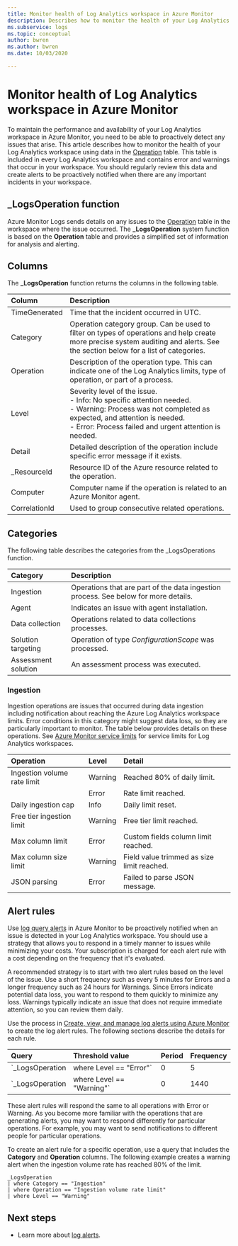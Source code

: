 ```yaml
---
title: Monitor health of Log Analytics workspace in Azure Monitor
description: Describes how to monitor the health of your Log Analytics workspace using data in the Operation table.
ms.subservice: logs
ms.topic: conceptual
author: bwren
ms.author: bwren
ms.date: 10/03/2020

---
```


# Monitor health of Log Analytics workspace in Azure Monitor
To maintain the performance and availability of your Log Analytics workspace in Azure Monitor, you need to be able to proactively detect any issues that arise. This article describes how to monitor the health of your Log Analytics workspace using data in the [Operation](/azure-monitor/reference/tables/operation) table. This table is included in every Log Analytics workspace and contains error and warnings that occur in your workspace. You should regularly review this data and create alerts to be proactively notified when there are any important incidents in your workspace.

## _LogsOperation function
Azure Monitor Logs sends details on any issues to the [Operation](/azure-monitor/reference/tables/operation) table in the workspace where the issue occurred. The **_LogsOperation** system function is based on the **Operation** table and provides a simplified set of information for analysis and alerting.

## Columns

The **_LogsOperation** function returns the columns in the following table.

| Column | Description |
|:---|:---|
| TimeGenerated | Time that the incident occurred in UTC. |
| Category  | Operation category group. Can be used to filter on types of operations and help create more precise system auditing and alerts. See the section below for a list of categories. |
| Operation  | Description of the operation type. This can indicate one of the Log Analytics limits, type of operation, or part of a process. |
| Level | Severity level of the issue.<br>- Info: No specific attention needed.<br>- Warning: Process was not completed as expected, and attention is needed.<br>- Error: Process failed and urgent attention is needed. 
| Detail | Detailed description of the operation include specific error message if it exists. |
| _ResourceId | Resource ID of the Azure resource related to the operation.  |
| Computer | Computer name if the operation is related to an Azure Monitor agent. |
| CorrelationId | Used to group consecutive related operations. |


## Categories
The following table describes the categories from the _LogsOperations function. 

| Category | Description |
|:---|:---|
| Ingestion           | Operations that are part of the data ingestion process. See below for more details. |
| Agent               | Indicates an issue with agent installation. |
| Data collection     | Operations related to data collections processes. |
| Solution targeting  | Operation of type *ConfigurationScope* was processed. |
| Assessment solution | An assessment process was executed. |


### Ingestion
Ingestion operations are issues that occurred during data ingestion including notification about reaching the Azure Log Analytics workspace limits. Error conditions in this category might suggest data loss, so they are particularly important to monitor. The table below provides details on these operations. See [Azure Monitor service limits](../service-limits.md#log-analytics-workspaces) for service limits for Log Analytics workspaces.


| Operation | Level | Detail |
|:---|:---|:---|
| Ingestion volume rate limit | Warning | Reached 80% of daily limit.         |
|                             | Error   | Rate limit reached.                 |
| Daily ingestion cap         | Info    | Daily limit reset.                  |
| Free tier ingestion limit   | Warning | Free tier limit reached.            |
| Max column limit            | Error   | Custom fields column limit reached. |
| Max column size limit       | Warning | Field value trimmed as size limit reached. |
| JSON parsing                | Error   | Failed to parse JSON message.       |





## Alert rules
Use [log query alerts](../platform/alerts-log-query.md) in Azure Monitor to be proactively notified when an issue is detected in your Log Analytics workspace. You should use a strategy that allows you to respond in a timely manner to issues while minimizing your costs. Your subscription is charged for each alert rule with a cost depending on the frequency that it's evaluated.

A recommended strategy is to start with two alert rules based on the level of the issue. Use a short frequency such as every 5 minutes for Errors and a longer frequency such as 24 hours for Warnings. Since Errors indicate potential data loss, you want to respond to them quickly to minimize any loss. Warnings typically indicate an issue that does not require immediate attention, so you can review them daily.

Use the process in [Create, view, and manage log alerts using Azure Monitor](../platform/alerts-log.md) to create the log alert rules. The following sections describe the details for each rule.


| Query | Threshold value | Period | Frequency |
|:---|:---|:---|:---|
| `_LogsOperation | where Level == "Error"`   | 0 | 5 | 5 |
| `_LogsOperation | where Level == "Warning"` | 0 | 1440 | 1440 |

These alert rules will respond the same to all operations with Error or Warning. As you become more familiar with the operations that are generating alerts, you may want to respond differently for particular operations. For example, you may want to send notifications to different people for particular operations. 

To create an alert rule for a specific operation, use a query that includes the **Category** and **Operation** columns. The following example creates a warning alert when the ingestion volume rate has reached 80% of the limit.

```kusto
_LogsOperation
| where Category == "Ingestion"
| where Operation == "Ingestion volume rate limit"
| where Level == "Warning"
```



## Next steps

- Learn more about [log alerts](platform/alerts-log).